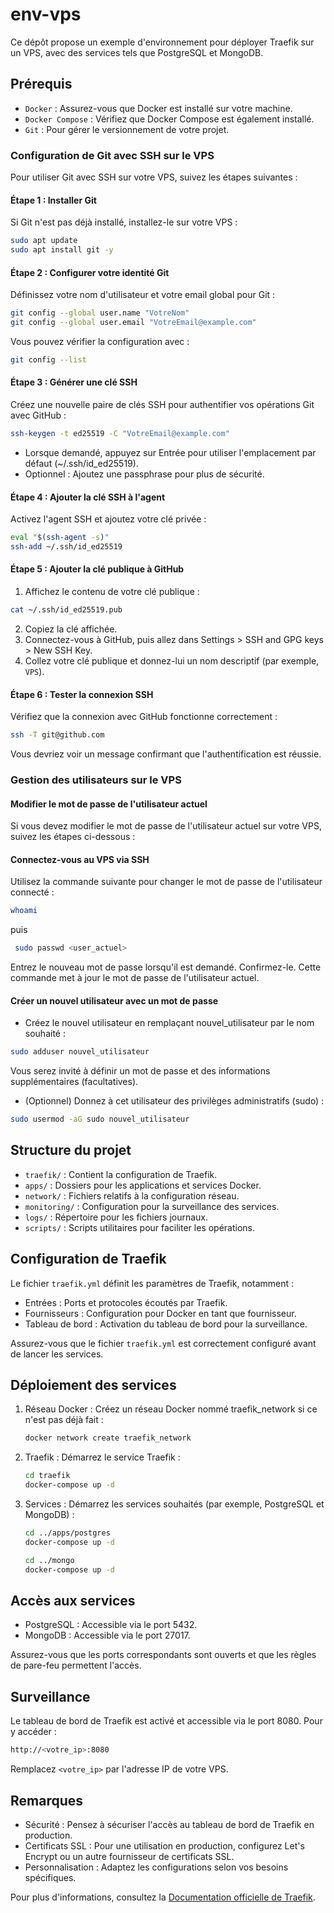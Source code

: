 # env-vps

Ce dépôt propose un exemple d'environnement pour déployer Traefik sur un VPS, avec des services tels que PostgreSQL et MongoDB.

## Prérequis

- `Docker` : Assurez-vous que Docker est installé sur votre machine.
- `Docker Compose` : Vérifiez que Docker Compose est également installé.
- `Git` : Pour gérer le versionnement de votre projet.

### Configuration de Git avec SSH sur le VPS

Pour utiliser Git avec SSH sur votre VPS, suivez les étapes suivantes :

#### Étape 1 : Installer Git
Si Git n'est pas déjà installé, installez-le sur votre VPS :
```bash
sudo apt update
sudo apt install git -y
```

#### Étape 2 : Configurer votre identité Git

Définissez votre nom d'utilisateur et votre email global pour Git :

```bash
git config --global user.name "VotreNom"
git config --global user.email "VotreEmail@example.com"
```

Vous pouvez vérifier la configuration avec :
```bash
git config --list
```
#### Étape 3 : Générer une clé SSH

Créez une nouvelle paire de clés SSH pour authentifier vos opérations Git avec GitHub :

```bash
ssh-keygen -t ed25519 -C "VotreEmail@example.com"
```
- Lorsque demandé, appuyez sur Entrée pour utiliser l'emplacement par défaut (~/.ssh/id_ed25519).
- Optionnel : Ajoutez une passphrase pour plus de sécurité.

#### Étape 4 : Ajouter la clé SSH à l'agent

Activez l'agent SSH et ajoutez votre clé privée :

```bash
eval "$(ssh-agent -s)"
ssh-add ~/.ssh/id_ed25519
```

#### Étape 5 : Ajouter la clé publique à GitHub

1. Affichez le contenu de votre clé publique :
```bash
cat ~/.ssh/id_ed25519.pub
```
2. Copiez la clé affichée.
3. Connectez-vous à GitHub, puis allez dans Settings > SSH and GPG keys > New SSH Key.
4. Collez votre clé publique et donnez-lui un nom descriptif (par exemple, `VPS`).

#### Étape 6 : Tester la connexion SSH

Vérifiez que la connexion avec GitHub fonctionne correctement :
```bash
ssh -T git@github.com
```
Vous devriez voir un message confirmant que l'authentification est réussie.

### Gestion des utilisateurs sur le VPS

#### Modifier le mot de passe de l'utilisateur actuel
Si vous devez modifier le mot de passe de l'utilisateur actuel sur votre VPS, suivez les étapes ci-dessous :

#### Connectez-vous au VPS via SSH
Utilisez la commande suivante pour changer le mot de passe de l'utilisateur connecté :
```bash
whoami
```
puis 
```bash 
 sudo passwd <user_actuel>
```
Entrez le nouveau mot de passe lorsqu'il est demandé. Confirmez-le.
Cette commande met à jour le mot de passe de l'utilisateur actuel.

#### Créer un nouvel utilisateur avec un mot de passe

- Créez le nouvel utilisateur en remplaçant nouvel_utilisateur par le nom souhaité :

```bash
sudo adduser nouvel_utilisateur
```
Vous serez invité à définir un mot de passe et des informations supplémentaires (facultatives).

- (Optionnel) Donnez à cet utilisateur des privilèges administratifs (sudo) :

```bash
sudo usermod -aG sudo nouvel_utilisateur
```

## Structure du projet

- `traefik/` : Contient la configuration de Traefik.
- `apps/` : Dossiers pour les applications et services Docker.
- `network/` : Fichiers relatifs à la configuration réseau.
- `monitoring/` : Configuration pour la surveillance des services.
- `logs/` : Répertoire pour les fichiers journaux.
- `scripts/` : Scripts utilitaires pour faciliter les opérations.

## Configuration de Traefik

Le fichier `traefik.yml` définit les paramètres de Traefik, notamment :

- Entrées : Ports et protocoles écoutés par Traefik.
- Fournisseurs : Configuration pour Docker en tant que fournisseur.
- Tableau de bord : Activation du tableau de bord pour la surveillance.

Assurez-vous que le fichier `traefik.yml` est correctement configuré avant de lancer les services.

## Déploiement des services

1. Réseau Docker : Créez un réseau Docker nommé traefik_network si ce n'est pas déjà fait :

   ```bash
   docker network create traefik_network
   ```

2. Traefik : Démarrez le service Traefik :

   ```bash
   cd traefik
   docker-compose up -d
   ```

3. Services : Démarrez les services souhaités (par exemple, PostgreSQL et MongoDB) :

   ```bash
   cd ../apps/postgres
   docker-compose up -d

   cd ../mongo
   docker-compose up -d
   ```

## Accès aux services

- PostgreSQL : Accessible via le port 5432.
- MongoDB : Accessible via le port 27017.

Assurez-vous que les ports correspondants sont ouverts et que les règles de pare-feu permettent l'accès.

## Surveillance

Le tableau de bord de Traefik est activé et accessible via le port 8080.
Pour y accéder :

```bash
http://<votre_ip>:8080
```

Remplacez `<votre_ip>` par l'adresse IP de votre VPS.

## Remarques

- Sécurité : Pensez à sécuriser l'accès au tableau de bord de Traefik en production.
- Certificats SSL : Pour une utilisation en production, configurez Let's Encrypt ou un autre fournisseur de certificats SSL.
- Personnalisation : Adaptez les configurations selon vos besoins spécifiques.

Pour plus d'informations, consultez la [Documentation officielle de Traefik](https://doc.traefik.io/traefik/).
